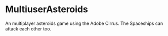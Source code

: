 MultiuserAsteroids
==================

An multiplayer asteroids game using the Adobe Cirrus. The Spaceships can attack each other too.